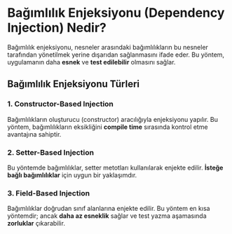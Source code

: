 # Bağımlılık Enjeksiyonu (Dependency Injection) Nedir?

Bağımlılık enjeksiyonu, nesneler arasındaki bağımlılıkların bu nesneler tarafından yönetilmek yerine dışarıdan sağlanmasını ifade eder. Bu yöntem, uygulamanın daha **esnek** ve **test edilebilir** olmasını sağlar.

## Bağımlılık Enjeksiyonu Türleri

### 1. **Constructor-Based Injection**
Bağımlılıkların oluşturucu (constructor) aracılığıyla enjeksiyonu yapılır. Bu yöntem, bağımlılıkların eksikliğini **compile time** sırasında kontrol etme avantajına sahiptir.

### 2. **Setter-Based Injection**
Bu yöntemde bağımlılıklar, setter metotları kullanılarak enjekte edilir. **İsteğe bağlı bağımlılıklar** için uygun bir yaklaşımdır.

### 3. **Field-Based Injection**
Bağımlılıklar doğrudan sınıf alanlarına enjekte edilir. Bu yöntem en kısa yöntemdir; ancak **daha az esneklik** sağlar ve test yazma aşamasında **zorluklar** çıkarabilir.
